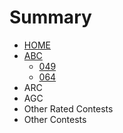 # Summary

* [HOME](README.md)
* [ABC](./md/ABC.md)
  * [049](./md/ABC/049.md)
  * [064](./md/ABC/064.md)
* ARC
* AGC
* Other Rated Contests
* Other Contests
